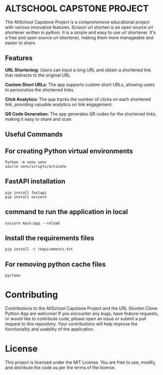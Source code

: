 # ALTSCHOOL CAPSTONE PROJECT

The AltSchool Capstone Project is a comprehensive educational project with various innovative features. 
Scissor url shorten is an open source url shortener written in python. It is a simple and easy to use url shortener. 
It's a free and open source url shortener, making them more manageable and easier to share.

## Features
**URL Shortening:** Users can input a long URL and obtain a shortened link that redirects to the original URL.

**Custom Short URLs:** The app supports custom short URLs, allowing users to personalize the shortened links.

**Click Analytics:** The app tracks the number of clicks on each shortened link, providing valuable analytics on link engagement.

**QR Code Generation:** The app generates QR codes for the shortened links, making it easy to share and scan.

## Useful Commands

## For creating Python virtual environments
    Python -m venv venv
    source venv/scripts/activate

## FastAPI installation
    pip install fastapi
    pip install uvicorn

## command to run the application in local
    uvicorn main:app --reload

## Install the requirements files
    pip install -r requirements.txt

## For removing python cache files
    pyclean


# Contributing
Contributions to the AltSchool Capstone Project and the URL Shorten Clone Python App are welcome! If you encounter any bugs, have feature requests, or would like to contribute code, please open an issue or submit a pull request to this repository. Your contributions will help improve the functionality and usability of the application.

# **License**
This project is licensed under the MIT License. You are free to use, modify, and distribute the code as per the terms of the license.
